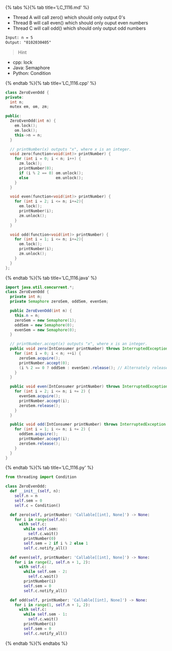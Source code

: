 {% tabs %}{% tab title='LC_1116.md' %}

* Thread A will call zero() which should only output 0's
* Thread B will call even() which should only ouput even numbers
* Thread C will call odd() which should only output odd numbers

```txt
Input: n = 5
Output: "0102030405"
```

> Hint

* cpp: lock
* Java: Semaphore
* Python: Condition

{% endtab %}{% tab title='LC_1116.cpp' %}

```cpp
class ZeroEvenOdd {
private:
  int n;
  mutex em, om, zm;

public:
  ZeroEvenOdd(int n) {
    em.lock();
    om.lock();
    this->n = n;
  }

  // printNumber(x) outputs "x", where x is an integer.
  void zero(function<void(int)> printNumber) {
    for (int i = 0; i < n; i++) {
      zm.lock();
      printNumber(0);
      if (i % 2 == 0) om.unlock();
      else            em.unlock();
    }
  }

  void even(function<void(int)> printNumber) {
    for (int i = 2; i <= n; i+=2){
      em.lock();
      printNumber(i);
      zm.unlock();
    }
  }

  void odd(function<void(int)> printNumber) {
    for (int i = 1; i <= n; i+=2){
      om.lock();
      printNumber(i);
      zm.unlock();
    }
  }
};
```

{% endtab %}{% tab title='LC_1116.java' %}

```java
import java.util.concurrent.*;
class ZeroEvenOdd {
  private int n;
  private Semaphore zeroSem, oddSem, evenSem;

  public ZeroEvenOdd(int n) {
    this.n = n;
    zeroSem = new Semaphore(1);
    oddSem = new Semaphore(0);
    evenSem = new Semaphore(0);
  }

  // printNumber.accept(x) outputs "x", where x is an integer.
  public void zero(IntConsumer printNumber) throws InterruptedException {
    for (int i = 0; i < n; ++i) {
      zeroSem.acquire();
      printNumber.accept(0);
      (i % 2 == 0 ? oddSem : evenSem).release(); // Alternately release odd() and even().
    }
  }

  public void even(IntConsumer printNumber) throws InterruptedException {
    for (int i = 2; i <= n; i += 2) {
      evenSem.acquire();
      printNumber.accept(i);
      zeroSem.release();
    }
  }

  public void odd(IntConsumer printNumber) throws InterruptedException {
    for (int i = 1; i <= n; i += 2) {
      oddSem.acquire();
      printNumber.accept(i);
      zeroSem.release();
    }
  }
}
```

{% endtab %}{% tab title='LC_1116.py' %}

```py
from threading import Condition

class ZeroEvenOdd:
  def __init__(self, n):
    self.n = n
    self.sem = 0
    self.c = Condition()

  def zero(self, printNumber: 'Callable[[int], None]') -> None:
    for i in range(self.n):
      with self.c:
        while self.sem:
          self.c.wait()
        printNumber(0)
        self.sem = 2 if i % 2 else 1
        self.c.notify_all()

  def even(self, printNumber: 'Callable[[int], None]') -> None:
    for i in range(2, self.n + 1, 2):
      with self.c:
        while self.sem - 2:
          self.c.wait()
        printNumber(i)
        self.sem = 0
        self.c.notify_all()

  def odd(self, printNumber: 'Callable[[int], None]') -> None:
    for i in range(1, self.n + 1, 2):
      with self.c:
        while self.sem - 1:
          self.c.wait()
        printNumber(i)
        self.sem = 0
        self.c.notify_all()
```

{% endtab %}{% endtabs %}
